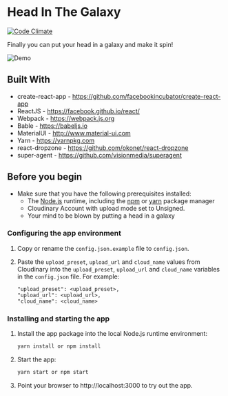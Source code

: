 # Head In The Galaxy
[![Code Climate](https://codeclimate.com/github/frubesss/headingalaxy-reactjs/badges/gpa.svg)](https://codeclimate.com/github/frubesss/headingalaxy-reactjs)

Finally you can put your head in a galaxy and make it spin!

![Demo](readme_images/demo.gif)

## Built With

* create-react-app - https://github.com/facebookincubator/create-react-app
* ReactJS - https://facebook.github.io/react/
* Webpack - https://webpack.js.org
* Bable - https://babeljs.io
* MaterialUI - http://www.material-ui.com
* Yarn - https://yarnpkg.com
* react-dropzone - https://github.com/okonet/react-dropzone
* super-agent - https://github.com/visionmedia/superagent

## Before you begin

* Make sure that you have the following prerequisites installed:
    * The [Node.js](https://nodejs.org/#download) runtime, including the [npm](https://www.npmjs.com/get-npm) or [yarn](https://yarnpkg.com/lang/en/docs/install/) package manager
    * Cloudinary Account with upload mode set to Unsigned.
    * Your mind to be blown by putting a head in a galaxy
    
### Configuring the app environment

1. Copy or rename the `config.json.example` file to `config.json`.

1. Paste  the `upload_preset`, `upload_url` and `cloud_name` values from Cloudinary into the `upload_preset`, `upload_url` and `cloud_name` variables in the `config.json` file. For example:

    ```
    "upload_preset": <upload_preset>,
    "upload_url": <upload_url>,
    "cloud_name": <cloud_name>
    ```

    
### Installing and starting the app

1. Install the app package into the local Node.js runtime environment:

    ```bash
    yarn install or npm install
    ```

1. Start the app:

    ```bash
    yarn start or npm start
    ```

1. Point your browser to http://localhost:3000 to try out the app.